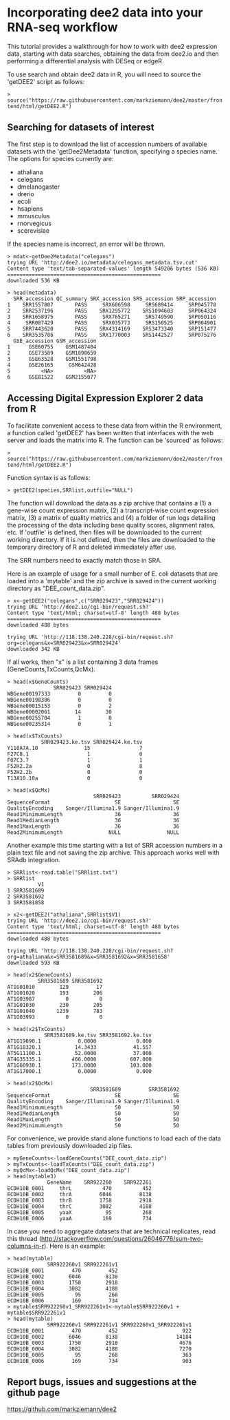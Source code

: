 # Incorporating dee2 data into your RNA-seq workflow

This tutorial provides a walkthrough for how to work with dee2 expression data,
starting with data searches, obtaining the data from dee2.io and then performing
a differential analysis with DESeq or edgeR.

To use search and obtain dee2 data in R, you will need to source the 'getDEE2' script as follows:

`> source("https://raw.githubusercontent.com/markziemann/dee2/master/frontend/html/getDEE2.R")`

## Searching for datasets of interest

The first step is to download the list of accession numbers of available datasets with the 'getDee2Metadata' function, specifying a species name. The options for species currently are:

* athaliana
* celegans
* dmelanogaster
* drerio
* ecoli
* hsapiens
* mmusculus
* rnorvegicus
* scerevisiae

If the species name is incorrect, an error will be thrown.

```
> mdat<-getDee2Metadata("celegans")
trying URL 'http://dee2.io/metadata/celegans_metadata.tsv.cut'
Content type 'text/tab-separated-values' length 549206 bytes (536 KB)
==================================================
downloaded 536 KB

> head(metadata)
  SRR_accession QC_summary SRX_accession SRS_accession SRP_accession
1    SRR1557807       PASS     SRX686598     SRS689414     SRP045778
2    SRR2537196       PASS    SRX1295772    SRS1094603     SRP064324
3    SRR1658975       PASS     SRX765271     SRS749590     SRP050116
4     SRR087429       PASS     SRX035773     SRS150525     SRP004901
5    SRR7443620       PASS    SRX4314169    SRS3473340     SRP151477
6    SRR3535786       PASS    SRX1770003    SRS1442527     SRP075276
  GSE_accession GSM_accession
1      GSE60755    GSM1487404
2      GSE73589    GSM1898659
3      GSE63528    GSM1551798
4      GSE26165     GSM642428
5          <NA>          <NA>
6      GSE81522    GSM2155077
```





## Accessing Digital Expression Explorer 2 data from R

To facilitate convenient access to these data from within the R environment, a 
function called 'getDEE2' has been written that interfaces with the web server 
and loads the matrix into R. The function can be 'sourced' as follows:

`> source("https://raw.githubusercontent.com/markziemann/dee2/master/frontend/html/getDEE2.R")`

Function syntax is as follows:

`> getDEE2(species,SRRlist,outfile="NULL")`

The function will download the data as a zip archive that contains a (1) a gene-wise
count expression matrix, (2) a transcript-wise count expression matrix, (3) a matrix
of quality metrics and (4) a folder of run logs detailing the processing of the 
data including base quality scores, alignment rates, etc. If 'outfile' is 
defined, then files will be downloaded to the current working directory. If it
is not defined, then the files are downloaded to the temporary directory of R
and deleted immediately after use.



The SRR numbers need to exactly match those in SRA.

Here is an example of usage for a small number of E. coli datasets that are 
loaded into a 'mytable' and the zip archive is saved in the current working
directory as "DEE_count_data.zip".

```
> x<-getDEE2("celegans",c("SRR029423","SRR029424"))
trying URL 'http://dee2.io/cgi-bin/request.sh?'
Content type 'text/html; charset=utf-8' length 488 bytes
==================================================
downloaded 488 bytes

trying URL 'http://118.138.240.228/cgi-bin/request.sh?org=celegans&x=SRR029423&x=SRR029424'
downloaded 342 KB
```

If all works, then "x" is a list containing 3 data frames (GeneCounts,TxCounts,QcMx).

```
> head(x$GeneCounts)
               SRR029423 SRR029424
WBGene00197333         0         0
WBGene00198386         0         0
WBGene00015153         0         2
WBGene00002061        14        30
WBGene00255704         1         0
WBGene00235314         0         1

> head(x$TxCounts)
           SRR029423.ke.tsv SRR029424.ke.tsv
Y110A7A.10               15                7
F27C8.1                   1                0
F07C3.7                   1                1
F52H2.2a                  0                8
F52H2.2b                  0                0
T13A10.10a                0                0

> head(x$QcMx)
                            SRR029423          SRR029424
SequenceFormat                     SE                 SE
QualityEncoding    Sanger/Illumina1.9 Sanger/Illumina1.9
Read1MinimumLength                 36                 36
Read1MedianLength                  36                 36
Read1MaxLength                     36                 36
Read2MinimumLength               NULL               NULL
```

Another example this time starting with a list of SRR accession numbers in a 
plain text file and not saving the zip archive. This approach works well with 
SRAdb integration.

```
> SRRlist<-read.table("SRRlist.txt")
> SRRlist
          V1
1 SRR3581689
2 SRR3581692
3 SRR3581858

> x2<-getDEE2("athaliana",SRRlist$V1)
trying URL 'http://dee2.io/cgi-bin/request.sh?'
Content type 'text/html; charset=utf-8' length 488 bytes
==================================================
downloaded 488 bytes

trying URL 'http://118.138.240.228/cgi-bin/request.sh?org=athaliana&x=SRR3581689&x=SRR3581692&x=SRR3581658'
downloaded 593 KB

> head(x2$GeneCounts)
          SRR3581689 SRR3581692
AT1G01010        129         17
AT1G01020        193        206
AT1G03987          0          0
AT1G01030        230        205
AT1G01040       1239        783
AT1G03993          0          0

> head(x2$TxCounts)
            SRR3581689.ke.tsv SRR3581692.ke.tsv
AT1G19090.1            0.0000             0.000
AT1G18320.1           14.3433            41.557
AT5G11100.1           52.0000            37.000
AT4G35335.1          466.0000           607.000
AT1G60930.1          173.0000           103.000
AT1G17000.1            0.0000             0.000

> head(x2$QcMx)
                           SRR3581689         SRR3581692
SequenceFormat                     SE                 SE
QualityEncoding    Sanger/Illumina1.9 Sanger/Illumina1.9
Read1MinimumLength                 50                 50
Read1MedianLength                  50                 50
Read1MaxLength                     50                 50
Read2MinimumLength                 50                 50
```

For convenience, we provide stand alone functions to load each of the data tables 
from previously downloaded zip files.

```
> myGeneCounts<-loadGeneCounts("DEE_count_data.zip")
> myTxCounts<-loadTxCounts("DEE_count_data.zip")
> myQcMx<-loadQcMx("DEE_count_data.zip")
> head(mytable3)
             GeneName    SRR922260    SRR922261
ECDH10B_0001     thrL          470          452
ECDH10B_0002     thrA         6046         8138
ECDH10B_0003     thrB         1758         2918
ECDH10B_0004     thrC         3082         4188
ECDH10B_0005     yaaX           95          268
ECDH10B_0006     yaaA          169          734
```

In case you need to aggregate datasets that are technical replicates, read this
thread (http://stackoverflow.com/questions/26046776/sum-two-columns-in-r). Here
is an example:

```
> head(mytable)
             SRR922260v1 SRR922261v1
ECDH10B_0001         470         452
ECDH10B_0002        6046        8138
ECDH10B_0003        1758        2918
ECDH10B_0004        3082        4188
ECDH10B_0005          95         268
ECDH10B_0006         169         734
> mytable$SRR922260v1_SRR922261v1<-mytable$SRR922260v1 + mytable$SRR922261v1
> head(mytable)
             SRR922260v1 SRR922261v1 SRR922260v1_SRR922261v1
ECDH10B_0001         470         452                     922
ECDH10B_0002        6046        8138                   14184
ECDH10B_0003        1758        2918                    4676
ECDH10B_0004        3082        4188                    7270
ECDH10B_0005          95         268                     363
ECDH10B_0006         169         734                     903
```

## Report bugs, issues and suggestions at the github page
https://github.com/markziemann/dee2
